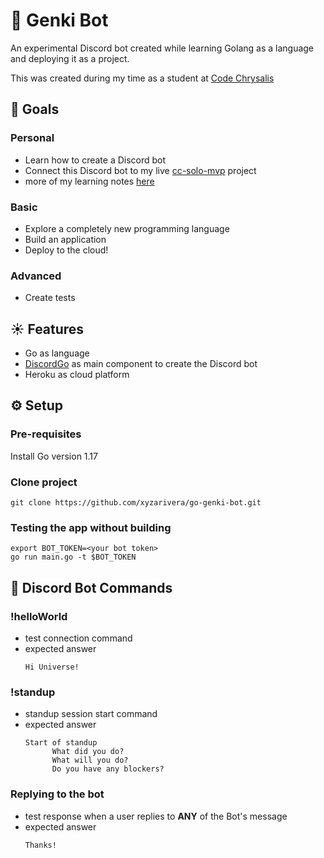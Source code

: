 # 🌟  Genki Bot

An experimental Discord bot created while learning Golang as a language and deploying it as a project.

This was created during my time as a student at [Code Chrysalis](https://github.com/codechrysalis)

## 🌙 Goals

### Personal

- Learn how to create a Discord bot
- Connect this Discord bot to my live [cc-solo-mvp](https://github.com/xyzarivera/cc-solo-mvp) project
- more of my learning notes [here](notes.md)

### Basic

- Explore a completely new programming language
- Build an application
- Deploy to the cloud!

### Advanced

- Create tests

## ☀️ Features

- Go as language
- [DiscordGo](https://github.com/bwmarrin/discordgo) as main component to create the Discord bot
- Heroku as cloud platform

## ⚙️ Setup

### Pre-requisites

Install Go version 1.17

### Clone project

```
git clone https://github.com/xyzarivera/go-genki-bot.git

```

### Testing the app without building

```
export BOT_TOKEN=<your bot token>
go run main.go -t $BOT_TOKEN
```

## 📖 Discord Bot Commands

### !helloWorld

- test connection command
- expected answer
  ```
  Hi Universe!
  ```

### !standup

- standup session start command
- expected answer
  ```
  Start of standup 
        What did you do?
        What will you do?
        Do you have any blockers?
  ```

### Replying to the bot

- test response when a user replies to **ANY** of the Bot's message
- expected answer 
  ```
  Thanks!
  ```